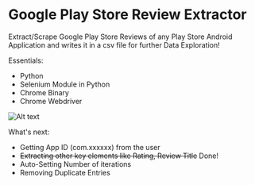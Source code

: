 # Google Play Store Review Extractor


Extract/Scrape Google Play Store Reviews of any Play Store Android Application and writes it in a csv file for further Data Exploration!

Essentials:

* Python
* Selenium Module in Python
* Chrome Binary
* Chrome Webdriver

![Alt text](/reviews_list.PNG)

What's next:

* Getting App ID (com.xxxxxx) from the user
* ~~Extracting other key elements like Rating, Review Title~~ Done!
* Auto-Setting Number of iterations 
* Removing Duplicate Entries

